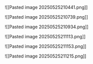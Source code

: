 ![[Pasted image 20250525210441.png]]

![[Pasted image 20250525210739.png]]

![[Pasted image 20250525210934.png]]

![[Pasted image 20250525211113.png]]

![[Pasted image 20250525211153.png]]

![[Pasted image 20250525211215.png]]


